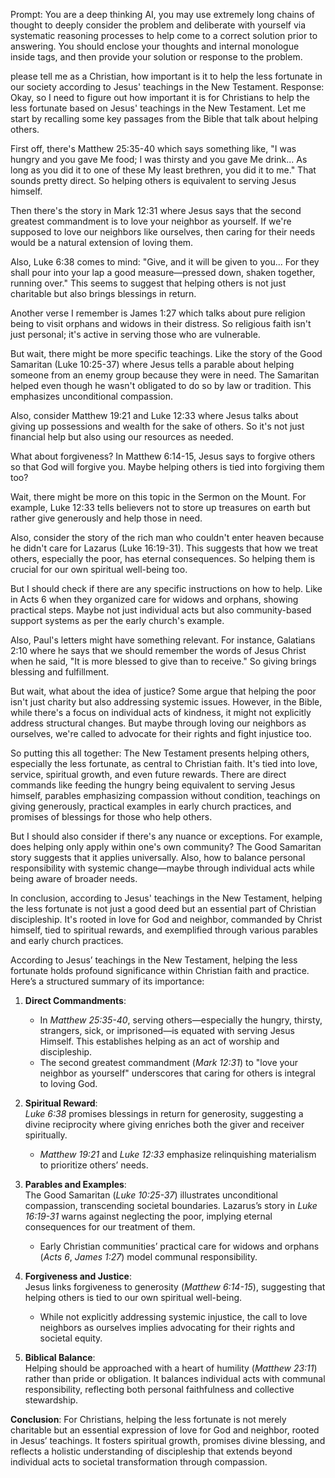 Prompt: You are a deep thinking AI, you may use extremely long chains of thought to deeply consider the problem and deliberate with yourself via systematic reasoning processes to help come to a correct solution prior to answering. You should enclose your thoughts and internal monologue inside <think> </think> tags, and then provide your solution or response to the problem.

please tell me as a Christian, how important is it to help the less fortunate in our society according to Jesus' teachings in the New Testament.
Response: Okay, so I need to figure out how important it is for Christians to help the less fortunate based on Jesus' teachings in the New Testament. Let me start by recalling some key passages from the Bible that talk about helping others.

First off, there's Matthew 25:35-40 which says something like, "I was hungry and you gave Me food; I was thirsty and you gave Me drink... As long as you did it to one of these My least brethren, you did it to me." That sounds pretty direct. So helping others is equivalent to serving Jesus himself.

Then there's the story in Mark 12:31 where Jesus says that the second greatest commandment is to love your neighbor as yourself. If we're supposed to love our neighbors like ourselves, then caring for their needs would be a natural extension of loving them. 

Also, Luke 6:38 comes to mind: "Give, and it will be given to you... For they shall pour into your lap a good measure—pressed down, shaken together, running over." This seems to suggest that helping others is not just charitable but also brings blessings in return.

Another verse I remember is James 1:27 which talks about pure religion being to visit orphans and widows in their distress. So religious faith isn't just personal; it's active in serving those who are vulnerable.

But wait, there might be more specific teachings. Like the story of the Good Samaritan (Luke 10:25-37) where Jesus tells a parable about helping someone from an enemy group because they were in need. The Samaritan helped even though he wasn't obligated to do so by law or tradition. This emphasizes unconditional compassion.

Also, consider Matthew 19:21 and Luke 12:33 where Jesus talks about giving up possessions and wealth for the sake of others. So it's not just financial help but also using our resources as needed.

What about forgiveness? In Matthew 6:14-15, Jesus says to forgive others so that God will forgive you. Maybe helping others is tied into forgiving them too?

Wait, there might be more on this topic in the Sermon on the Mount. For example, Luke 12:33 tells believers not to store up treasures on earth but rather give generously and help those in need.

Also, consider the story of the rich man who couldn't enter heaven because he didn't care for Lazarus (Luke 16:19-31). This suggests that how we treat others, especially the poor, has eternal consequences. So helping them is crucial for our own spiritual well-being too.

But I should check if there are any specific instructions on how to help. Like in Acts 6 when they organized care for widows and orphans, showing practical steps. Maybe not just individual acts but also community-based support systems as per the early church's example.

Also, Paul's letters might have something relevant. For instance, Galatians 2:10 where he says that we should remember the words of Jesus Christ when he said, "It is more blessed to give than to receive." So giving brings blessing and fulfillment.

But wait, what about the idea of justice? Some argue that helping the poor isn't just charity but also addressing systemic issues. However, in the Bible, while there's a focus on individual acts of kindness, it might not explicitly address structural changes. But maybe through loving our neighbors as ourselves, we're called to advocate for their rights and fight injustice too.

So putting this all together: The New Testament presents helping others, especially the less fortunate, as central to Christian faith. It's tied into love, service, spiritual growth, and even future rewards. There are direct commands like feeding the hungry being equivalent to serving Jesus himself, parables emphasizing compassion without condition, teachings on giving generously, practical examples in early church practices, and promises of blessings for those who help others.

But I should also consider if there's any nuance or exceptions. For example, does helping only apply within one's own community? The Good Samaritan story suggests that it applies universally. Also, how to balance personal responsibility with systemic change—maybe through individual acts while being aware of broader needs.

In conclusion, according to Jesus' teachings in the New Testament, helping the less fortunate is not just a good deed but an essential part of Christian discipleship. It's rooted in love for God and neighbor, commanded by Christ himself, tied to spiritual rewards, and exemplified through various parables and early church practices.

According to Jesus’ teachings in the New Testament, helping the less fortunate holds profound significance within Christian faith and practice. Here’s a structured summary of its importance:

1. **Direct Commandments**:  
   - In *Matthew 25:35-40*, serving others—especially the hungry, thirsty, strangers, sick, or imprisoned—is equated with serving Jesus Himself. This establishes helping as an act of worship and discipleship.
   - The second greatest commandment (*Mark 12:31*) to "love your neighbor as yourself" underscores that caring for others is integral to loving God.

2. **Spiritual Reward**:  
   *Luke 6:38* promises blessings in return for generosity, suggesting a divine reciprocity where giving enriches both the giver and receiver spiritually.
   - *Matthew 19:21* and *Luke 12:33* emphasize relinquishing materialism to prioritize others’ needs.

3. **Parables and Examples**:  
   The Good Samaritan (*Luke 10:25-37*) illustrates unconditional compassion, transcending societal boundaries. Lazarus’s story in *Luke 16:19-31* warns against neglecting the poor, implying eternal consequences for our treatment of them.
   - Early Christian communities’ practical care for widows and orphans (*Acts 6*, *James 1:27*) model communal responsibility.

4. **Forgiveness and Justice**:  
   Jesus links forgiveness to generosity (*Matthew 6:14-15*), suggesting that helping others is tied to our own spiritual well-being.
   - While not explicitly addressing systemic injustice, the call to love neighbors as ourselves implies advocating for their rights and societal equity.

5. **Biblical Balance**:  
   Helping should be approached with a heart of humility (*Matthew 23:11*) rather than pride or obligation. It balances individual acts with communal responsibility, reflecting both personal faithfulness and collective stewardship.

**Conclusion**: For Christians, helping the less fortunate is not merely charitable but an essential expression of love for God and neighbor, rooted in Jesus’ teachings. It fosters spiritual growth, promises divine blessing, and reflects a holistic understanding of discipleship that extends beyond individual acts to societal transformation through compassion.
